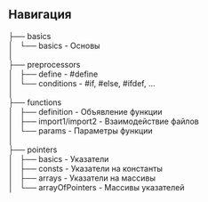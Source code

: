 ## Навигация

├── basics<br>
│   └── basics - Основы<br>
│<br>
├── preprocessors<br>
│   ├── define - #define<br>
│   └── conditions - #if, #else, #ifdef, ...<br>
│<br>
├── functions<br>
│   ├── definition - Объявление функции<br>
│   ├── import1/import2 - Взаимодействие файлов<br>
│   └── params - Параметры функции<br>
│<br>
├── pointers<br>
│   ├── basics - Указатели<br>
│   ├── consts - Указатели на константы<br>
│   ├── arrays - Указатели на массивы<br>
│   └── arrayOfPointers - Массивы указателей<br>
